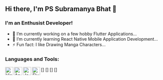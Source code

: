 ## Hi there, I'm PS Subramanya Bhat 👋



### I'm an Enthusist Developer!


- 🔭 I’m currently working on a few hobby Flutter Applications...
- 🌱 I’m currently learning React Native Mobile Application Development...
- ⚡ Fun fact: I like Drawing Manga Characters...



### Languages and Tools:

[<img align="left" alt="Visual Studio Code" width="26px" src="https://img.icons8.com/fluent/48/000000/visual-studio-code-2019.png" />]
[<img align="left" alt="Android Studio" width="26px" src="https://cdn1.iconfinder.com/data/icons/social-58/128/social_network_web_media_-26-256.png" />]
[<img align="left" alt="Java" width="26px" src="https://cdn4.iconfinder.com/data/icons/logos-and-brands/512/181_Java_logo_logos-256.png" />]
[<img align="left" alt="Flutter - Dart" width="26px" src="https://cdn4.iconfinder.com/data/icons/logos-brands-5/24/flutter-256.png" />]
<br />
<br />
